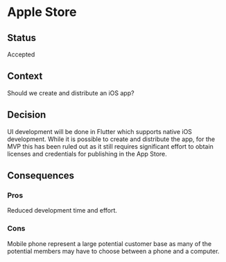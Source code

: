 # Apple Store

## Status
Accepted

## Context
Should we create and distribute an iOS app?

## Decision
UI development will be done in Flutter which supports native iOS development. While it is possible to create and distribute the app, for the MVP this has been ruled out as it still requires significant effort to obtain licenses and credentials for publishing in the App Store.

## Consequences

### Pros
Reduced development time and effort.

### Cons
Mobile phone represent a large potential customer base as many of the potential members may have to choose between a phone and a computer.

